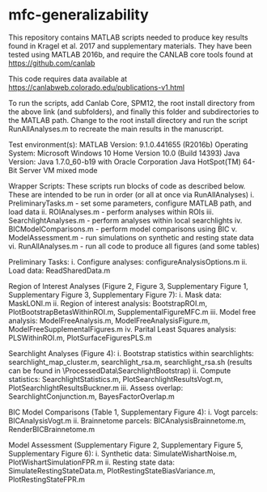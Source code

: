 # mfc-generalizability
This repository contains MATLAB scripts needed to produce key results found in Kragel et al. 2017 and supplementary materials. 
They have been tested using MATLAB 2016b, and require the CANLAB core tools found at https://github.com/canlab

This code requires data available at https://canlabweb.colorado.edu/publications-v1.html 

To run the scripts, add Canlab Core, SPM12, the root install directory from the above link (and subfolders), and finally this folder and 
subdirectories to the MATLAB path. Change to the root install directory and run the script RunAllAnalyses.m to recreate the main results in the manuscript.

Test environment(s):
	MATLAB Version: 9.1.0.441655 (R2016b)
	Operating System: Microsoft Windows 10 Home Version 10.0 (Build 14393)
	Java Version: Java 1.7.0_60-b19 with Oracle Corporation Java HotSpot(TM) 64-Bit Server VM mixed mode

Wrapper Scripts: These scripts run blocks of code as described below. These are intended to be run in order (or all at once via RunAllAnalyses)
	i. PreliminaryTasks.m - set some parameters, configure MATLAB path, and load data
	ii. ROIAnalyses.m - perform analyses within ROIs
	iii. SearchlightAnalyses.m - perform analyses within local searchlights
	iv. BICModelComparisons.m - perform model comparisons using BIC
	v. ModelAssessment.m - run simulations on synthetic and resting state data
	vi. RunAllAnalyses.m - run all code to produce all figures (and some tables)

Preliminary Tasks:
	i. Configure analyses: configureAnalysisOptions.m
	ii. Load data: ReadSharedData.m

Region of Interest Analyses (Figure 2, Figure 3, Supplementary Figure 1, Supplementary Figure 3, Supplementary Figure 7):
	i. Mask data: MaskLONI.m
	ii. Region of interest analysis: BootstrapROI.m, PlotBootstrapBetasWithinROI.m, SupplementalFigureMFC.m
	iii. Model free analysis: ModelFreeAnalysis.m, ModelFreeAnalysisFigure.m, ModelFreeSupplementalFigures.m
	iv. Parital Least Squares analysis: PLSWithinROI.m, PlotSurfaceFiguresPLS.m

Searchlight Analyses (Figure 4):
	i. Bootstrap statistics within searchlights: searchlight_map_cluster.m, searchlight_rsa.m, searchlight_rsa.sh  (results can be found in \ProcessedData\SearchlightBootstrap)
	ii. Compute statistics: SearchlightStatistics.m, PlotSearchlightResultsVogt.m, PlotSearchlightResultsBuckner.m
	iii. Assess overlap: SearchlightConjunction.m, BayesFactorOverlap.m

BIC Model Comparisons (Table 1, Supplementary Figure 4):
	i. Vogt parcels: BICAnalysisVogt.m
	ii. Brainnetome parcels: BICAnalysisBrainnetome.m, RenderBICBrainnetome.m

Model Assessment (Supplementary Figure 2, Supplementary Figure 5, Supplementary Figure 6):
	i. Synthetic data: SimulateWishartNoise.m, PlotWishartSimulationFPR.m
	ii. Resting state data: SimulateRestingStateData.m, PlotRestingStateBiasVariance.m, PlotRestingStateFPR.m
